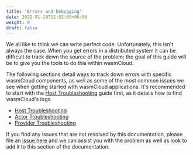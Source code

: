 ```yaml
---
title: "Errors and Debugging"
date: 2022-01-19T11:02:05+06:00
weight: 9
draft: false
---
```


We all like to think we can write perfect code. Unfortunately, this isn't always the case. When you get errors in a distributed system it can be difficult to track down the source of the problem; the goal of this guide will be to give you the tools to do this within wasmCloud.

The following sections detail ways to track down errors with specific wasmCloud components, as well as some of the most common issues we see when getting started with wasmCloud applications. It's recommended to start with the [Host Troubleshooting](./host) guide first, as it details how to find wasmCloud's logs.

- [Host Troubleshooting](./host)
- [Actor Troubleshooting](./actors)
- [Provider Troubleshooting](./providers)

If you find any issues that are not resolved by this documentation, please file an [issue here](https://github.com/wasmCloud/wasmcloud-otp/issues/new?assignees=&labels=bug%2C+help+wanted&template=bug_report.md&title=%5BBUG%5D+%3CIssue%3E) and we can assist you with the problem as well as look to add it to this section of the documentation.